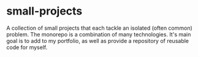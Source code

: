 # small-projects
A collection of small projects that each tackle an isolated (often common) problem.
The monorepo is a combination of many technologies.
It's main goal is to add to my portfolio, as well as provide a repository of reusable code for myself.
